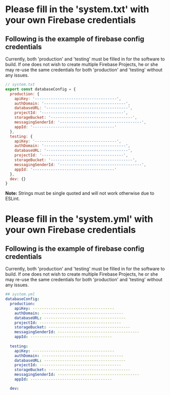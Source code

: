 # Please fill in the 'system.txt' with your own Firebase credentials
## Following is the example of firebase config credentials

Currently, both 'production' and 'testing' must be filled in for the software to build. If one does not wish to create multiple Firebase Projects, he or she may re-use the same credentials for both 'production' and 'testing' without any issues.

```js
// system.txt
export const databaseConfig = {
  production: {
    apiKey: '------------------------------------',
    authDomain: '------------------------------------',
    databaseURL: '------------------------------------',
    projectId: '------------------------------------',
    storageBucket: '------------------------------------',
    messagingSenderId: '------------------------------------',
    appId: '------------------------------------'
  },
  testing: {
    apiKey: '------------------------------------',
    authDomain: '------------------------------------',
    databaseURL: '------------------------------------',
    projectId: '------------------------------------',
    storageBucket: '------------------------------------',
    messagingSenderId: '------------------------------------',
    appId: '------------------------------------'
  },
  dev: {}
}
```
**Note:** Strings must be single quoted and will not work otherwise due to ESLint.


# Please fill in the 'system.yml' with your own Firebase credentials
## Following is the example of firebase config credentials

Currently, both 'production' and 'testing' must be filled in for the software to build. If one does not wish to create multiple Firebase Projects, he or she may re-use the same credentials for both 'production' and 'testing' without any issues.

```yml
## system.yml
databaseConfig: 
  production:
    apiKey: ------------------------------------
    authDomain: ------------------------------------
    databaseURL: ------------------------------------
    projectId: ------------------------------------
    storageBucket: ------------------------------------
    messagingSenderId: ------------------------------------
    appId: ------------------------------------
  
  testing: 
    apiKey: ------------------------------------
    authDomain: ------------------------------------
    databaseURL: ------------------------------------
    projectId: ------------------------------------
    storageBucket: ------------------------------------
    messagingSenderId: ------------------------------------
    appId: ------------------------------------

  dev:
```

